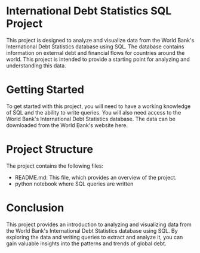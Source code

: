 # International Debt Statistics SQL Project
This project is designed to analyze and visualize data from the World Bank's International Debt Statistics database using SQL. The database contains information on external debt and financial flows for countries around the world. This project is intended to provide a starting point for analyzing and understanding this data.

# Getting Started
To get started with this project, you will need to have a working knowledge of SQL and the ability to write queries. You will also need access to the World Bank's International Debt Statistics database. The data can be downloaded from the World Bank's website here.

# Project Structure
The project contains the following files:

- README.md: This file, which provides an overview of the project.
- python notebook where SQL queries are written


# Conclusion
This project provides an introduction to analyzing and visualizing data from the World Bank's International Debt Statistics database using SQL. By exploring the data and writing queries to extract and analyze it, you can gain valuable insights into the patterns and trends of global debt.
